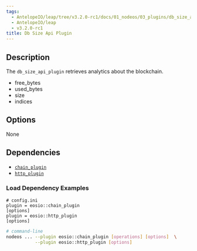 ```yaml
---
tags:
  - AntelopeIO/leap/tree/v3.2.0-rc1/docs/01_nodeos/03_plugins/db_size_api_plugin/index.md
  - AntelopeIO/leap
  - v3.2.0-rc1
title: Db Size Api Plugin
---
```

## Description

The `db_size_api_plugin` retrieves analytics about the blockchain.

* free_bytes
* used_bytes
* size
* indices

<!--
## Usage

```console
# Not available
```
-->

## Options

None

## Dependencies

* [`chain_plugin`](../chain_plugin/index.md)
* [`http_plugin`](../http_plugin/index.md)

### Load Dependency Examples

```console
# config.ini
plugin = eosio::chain_plugin
[options]
plugin = eosio::http_plugin
[options]
```
```sh
# command-line
nodeos ... --plugin eosio::chain_plugin [operations] [options]  \
           --plugin eosio::http_plugin [options]
```
